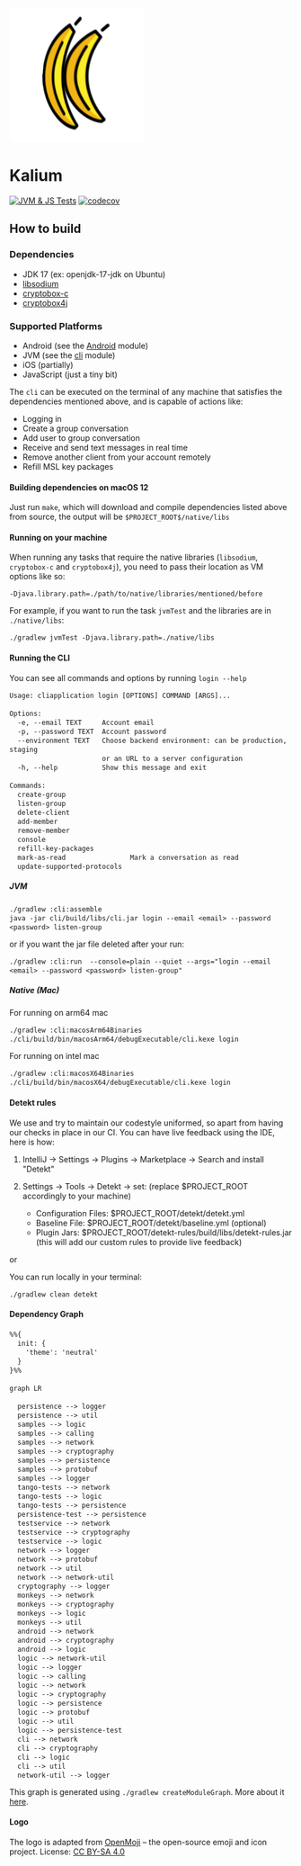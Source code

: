 
<img src="/.idea/icon.png" alt="Kalium Logo" style="max-width:100%;">

# Kalium
[![JVM & JS Tests](https://github.com/wireapp/kalium/actions/workflows/gradle-jvm-tests.yml/badge.svg)](https://github.com/wireapp/kalium/actions/workflows/gradle-jvm-tests.yml)
[![codecov](https://codecov.io/gh/wireapp/kalium/branch/develop/graph/badge.svg?token=UWQ1P7DY7I)](https://codecov.io/gh/wireapp/kalium)

## How to build

### Dependencies

- JDK 17 (ex: openjdk-17-jdk on Ubuntu)
- [libsodium](https://github.com/jedisct1/libsodium)
- [cryptobox-c](https://github.com/wireapp/cryptobox-c)
- [cryptobox4j](https://github.com/wireapp/cryptobox4j)

### Supported Platforms

- Android (see the [Android](https://github.com/wireapp/wire-android) module)
- JVM (see the [cli](https://github.com/wireapp/kalium/tree/develop/cli) module)
- iOS (partially)
- JavaScript (just a tiny bit)

The `cli` can be executed on the terminal of any machine that 
satisfies the dependencies mentioned above, and is capable of actions like:
- Logging in
- Create a group conversation
- Add user to group conversation
- Receive and send text messages in real time
- Remove another client from your account remotely
- Refill MSL key packages

#### Building dependencies on macOS 12

Just run `make`, which will download and compile dependencies listed above from source, 
the output will be `$PROJECT_ROOT$/native/libs`

#### Running on your machine

When running any tasks that require the native libraries (`libsodium`, `cryptobox-c` 
and `cryptobox4j`), you need to pass their location as VM options like so:

```
-Djava.library.path=./path/to/native/libraries/mentioned/before
```

For example, if you want to run the task `jvmTest` and the libraries are in `./native/libs`:

```
./gradlew jvmTest -Djava.library.path=./native/libs
```

#### Running the CLI

You can see all commands and options by running `login --help`

```
Usage: cliapplication login [OPTIONS] COMMAND [ARGS]...

Options:
  -e, --email TEXT     Account email
  -p, --password TEXT  Account password
  --environment TEXT   Choose backend environment: can be production, staging
                       or an URL to a server configuration
  -h, --help           Show this message and exit

Commands:
  create-group
  listen-group
  delete-client
  add-member
  remove-member
  console
  refill-key-packages
  mark-as-read                Mark a conversation as read
  update-supported-protocols
```

##### JVM

```
./gradlew :cli:assemble
java -jar cli/build/libs/cli.jar login --email <email> --password <password> listen-group 
```

or if you want the jar file deleted after your run:

```
./gradlew :cli:run  --console=plain --quiet --args="login --email <email> --password <password> listen-group"
```

##### Native (Mac)

For running on arm64 mac
```
./gradlew :cli:macosArm64Binaries
./cli/build/bin/macosArm64/debugExecutable/cli.kexe login
```

For running on intel mac
```
./gradlew :cli:macosX64Binaries
./cli/build/bin/macosX64/debugExecutable/cli.kexe login
```

#### Detekt rules

We use and try to maintain our codestyle uniformed, so apart from having our checks in place in our
CI. You can have live feedback using the IDE, here is how:

1. IntelliJ -> Settings -> Plugins -> Marketplace -> Search and install "Detekt"
2. Settings -> Tools -> Detekt -> set: (replace $PROJECT_ROOT accordingly to your machine)

    - Configuration Files: $PROJECT_ROOT/detekt/detekt.yml
    - Baseline File: $PROJECT_ROOT/detekt/baseline.yml (optional)
    - Plugin Jars: $PROJECT_ROOT/detekt-rules/build/libs/detekt-rules.jar (this will add our custom
      rules to provide live feedback)

or

You can run locally in your terminal:

```
./gradlew clean detekt
```

#### Dependency Graph

```mermaid
%%{
  init: {
    'theme': 'neutral'
  }
}%%

graph LR

  persistence --> logger
  persistence --> util
  samples --> logic
  samples --> calling
  samples --> network
  samples --> cryptography
  samples --> persistence
  samples --> protobuf
  samples --> logger
  tango-tests --> network
  tango-tests --> logic
  tango-tests --> persistence
  persistence-test --> persistence
  testservice --> network
  testservice --> cryptography
  testservice --> logic
  network --> logger
  network --> protobuf
  network --> util
  network --> network-util
  cryptography --> logger
  monkeys --> network
  monkeys --> cryptography
  monkeys --> logic
  monkeys --> util
  android --> network
  android --> cryptography
  android --> logic
  logic --> network-util
  logic --> logger
  logic --> calling
  logic --> network
  logic --> cryptography
  logic --> persistence
  logic --> protobuf
  logic --> util
  logic --> persistence-test
  cli --> network
  cli --> cryptography
  cli --> logic
  cli --> util
  network-util --> logger
```

This graph is generated using `./gradlew createModuleGraph`. More about it [here](https://github.com/iurysza/module-graph).

#### Logo

The logo is adapted from [OpenMoji](https://openmoji.org/) – the open-source emoji and icon project. License: [CC BY-SA 4.0](https://creativecommons.org/licenses/by-sa/4.0/)
